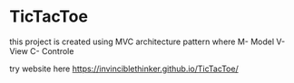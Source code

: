 # TicTacToe

this project is created using MVC architecture pattern where M- Model V- View C- Controle

try website here https://invinciblethinker.github.io/TicTacToe/
